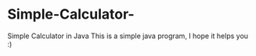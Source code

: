 # Simple-Calculator-
Simple Calculator in Java
This is a simple java program, I hope it helps you :)
